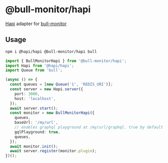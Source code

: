 # @bull-monitor/hapi

[Hapi](https://github.com/hapijs/hapi) adapter for [bull-monitor](https://github.com/s-r-x/bull-monitor)

## Usage

```sh
npm i @hapi/hapi @bull-monitor/hapi bull
```

```typescript
import { BullMonitorHapi } from '@bull-monitor/hapi';
import Hapi from '@hapi/hapi';
import Queue from 'bull';

(async () => {
  const queues = [new Queue('1', 'REDIS_URI')];
  const server = new Hapi.server({
    port: 3000,
    host: 'localhost',
  });
  await server.start();
  const monitor = new BullMonitorHapi({
    queues,
    baseUrl: '/my/url',
    // enables graphql playground at /my/url/graphql. true by default
    gqlPlayground: true,
    queues,
  });
  await monitor.init();
  await server.register(monitor.plugin);
})();
```
